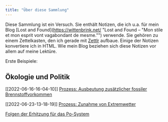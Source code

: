 ```yaml
---
title: "Über diese Sammlung"
---
```


Diese Sammlung ist ein Versuch. Sie enthält Notizen, die ich u.a. für mein Blog [Lost and Found](https://wittenbrink.net/ "Lost and Found – "Mon stile et mon esprit vont vagabondant de mesme."") verwende. Sie gehören zu einem Zettelkasten, den ich gerade mit [Zettlr](https://www.zettlr.com/ "A Markdown Editor for the 21st Century | Zettlr") aufbaue. Einige der Notizen konvertiere ich in HTML. Wie mein Blog beziehen sich diese Notizen vor allem auf meine Lektüre. 

Erste Beispiele: 


## Ökologie und Politik 

[[2022-06-16-16-04-10]] [Prozess: Ausbeutung zusätzlicher fossiler Brennstoffvorkommen](2022-06-16-16-04-10.html)

[[2022-06-23-13-18-19]] [Prozess: Zunahme von Extremwetter](2022-06-23-13-18-19.html) 

[Folgen der Erhitzung für das Po-System](2022-06-14-08-24-19.html)



